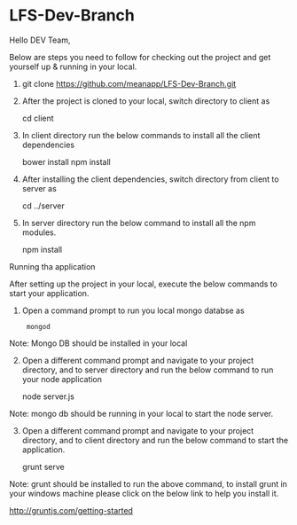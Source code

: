 # LFS-Dev-Branch

Hello DEV Team,

Below are steps you need to follow for checking out the project and get yourself up & running in your local.

1) git clone https://github.com/meanapp/LFS-Dev-Branch.git

2) After the project is cloned to your local, switch directory to client as 

    cd client

3) In client directory run the below commands to install all the client dependencies
    
    bower install
    npm install
    
4) After installing the client dependencies, switch directory from client to server as 

    cd ../server

5) In server directory run the below command to install all the npm modules.
  
    npm install
  
  
Running tha application

After setting up the project in your local, execute the below commands to start your application.

1) Open a command prompt to run you local mongo databse as

        mongod

  Note: Mongo DB should be installed in your local
  
2) Open a different command prompt and navigate to your project directory, and to server directory and run the below command to run your node application

    node server.js
  
  Note: mongo db should be running in your local to start the node server.
  
3) Open a different command prompt and navigate to your project directory, and to client directory and run the below command to start the application.

     grunt serve
  
  Note: grunt should be installed to run the above command, to install grunt in your windows machine please click on the below link to help you install it.
  
  http://gruntjs.com/getting-started
  
